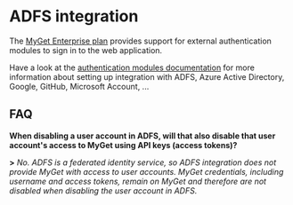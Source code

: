 # ADFS integration

The [MyGet Enterprise plan](https://www.myget.org/enterprise) provides support for external authentication modules to sign in to the web application. 

Have a look at the [authentication modules documentation](/docs/reference/authentication-modules) for more information about setting up integration with ADFS, Azure Active Directory, Google, GitHub, Microsoft Account, ...

## FAQ

**When disabling a user account in ADFS, will that also disable that user account's access to MyGet using API keys (access tokens)?**
  
**>** *No. ADFS is a federated identity service, so ADFS integration does not provide MyGet with access to user accounts. MyGet credentials, including username and access tokens, remain on MyGet and therefore are not disabled when disabling the user account in ADFS.*
